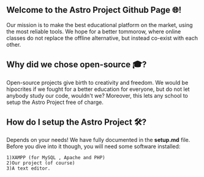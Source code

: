 ## Welcome to the Astro Project Github Page 🌐!

Our mission is to make the best educational platform on the market, using the most reliable tools. We hope for a better tommorow, where online classes do not replace the offline alternative, but instead co-exist with each other.

## Why did we chose open-source 🎓?

Open-source projects give birth to creativity and freedom. We would be hipocrites if we fought for a better education for everyone, but do not let anybody study our code, wouldn't we?
Moreover, this lets any school to setup the Astro Project free of charge.

## How do I setup the Astro Project 🛠️?
  
Depends on your needs! We have fully documented in the <b>setup.md</b> file. Before you dive into it though, you will need some software installed:

    1)XAMPP (for MySQL , Apache and PHP)
    2)Our project (of course)
    3)A text editor.

